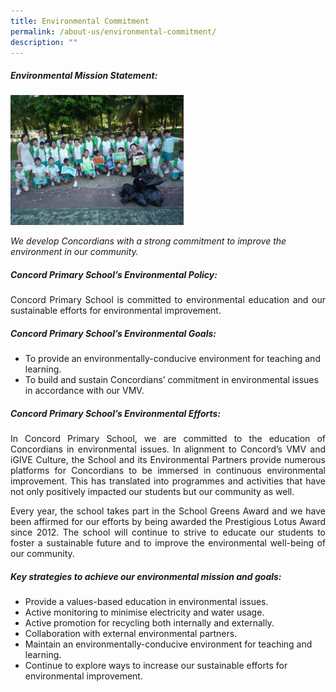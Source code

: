 ```yaml
---
title: Environmental Commitment
permalink: /about-us/environmental-commitment/
description: ""
---
```

##### Environmental Mission Statement: 

<img src="/images/E-club_03.jpeg" 
     style="width:55%">


_We develop Concordians with a strong commitment to improve the environment in our community._

##### Concord Primary School’s Environmental Policy:

<p style="text-align:justify">Concord Primary School is committed to environmental education and our sustainable efforts for environmental improvement. 

##### Concord Primary School’s Environmental Goals:

*   To provide an environmentally-conducive environment for teaching and learning.
*   To build and sustain Concordians’ commitment in environmental issues in accordance with our VMV.

  

##### Concord Primary School’s Environmental Efforts:

<p style="text-align:justify">In Concord Primary School, we are committed to the education of Concordians in environmental issues. In alignment to Concord’s VMV and iGIVE Culture, the School and its Environmental Partners provide numerous platforms for Concordians to be immersed in continuous environmental improvement. This has translated into programmes and activities that have not only positively impacted our students but our community as well. 


<p style="text-align:justify">Every year, the school takes part in the School Greens Award and we have been affirmed for our efforts by being awarded the Prestigious Lotus Award since 2012. The school will continue to strive to educate our students to foster a sustainable future and to improve the environmental well-being of our community. 

  

##### Key strategies to achieve our environmental mission and goals:

    
* Provide a values-based education in environmental issues.
*   Active monitoring to minimise electricity and water usage.
*   Active promotion for recycling both internally and externally.
*   Collaboration with external environmental partners.
*   Maintain an environmentally-conducive environment for teaching and learning.
*   Continue to explore ways to increase our sustainable efforts for environmental improvement.